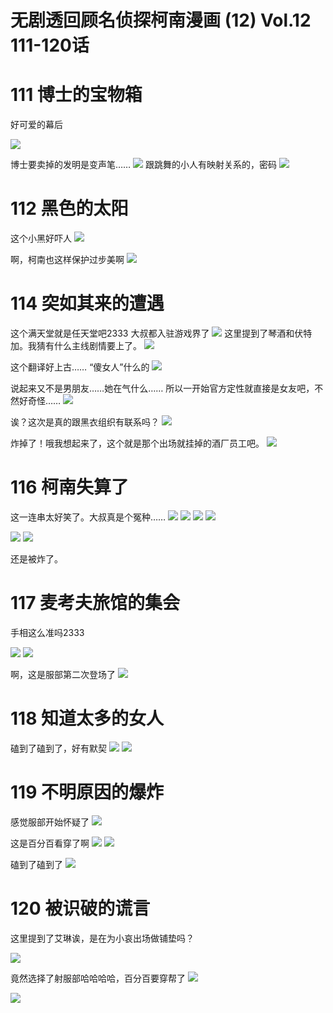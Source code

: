 # 无剧透回顾名侦探柯南漫画 (12) Vol.12 111-120话

# **111 博士的宝物箱**
好可爱的幕后

![](https://i.imgur.com/QvgXXEi.png)

博士要卖掉的发明是变声笔……
![](https://i.imgur.com/dAa6BPm.png)
跟跳舞的小人有映射关系的，密码
![](https://i.imgur.com/VXXUsS2.png)

# **112 黑色的太阳**
这个小黑好吓人
![](https://i.imgur.com/auVIvil.png)

啊，柯南也这样保护过步美啊
![](https://i.imgur.com/W0K5BCZ.png)

# **114 突如其来的遭遇**
这个满天堂就是任天堂吧2333 大叔都入驻游戏界了
![](https://i.imgur.com/KLLSnyZ.png)
这里提到了琴酒和伏特加。我猜有什么主线剧情要上了。
![](https://i.imgur.com/znfGWYh.png)

这个翻译好上古…… “傻女人”什么的
![](https://i.imgur.com/QRggCdq.png)

说起来又不是男朋友……她在气什么…… 所以一开始官方定性就直接是女友吧，不然好奇怪……
![](https://i.imgur.com/qQz15xy.png)

诶？这次是真的跟黑衣组织有联系吗？
![](https://i.imgur.com/UnMngYO.png)

炸掉了！哦我想起来了，这个就是那个出场就挂掉的酒厂员工吧。
![](https://i.imgur.com/oskOIgp.png)

# **116 柯南失算了**

这一连串太好笑了。大叔真是个冤种……
![](https://i.imgur.com/LND96dE.png)
![](https://i.imgur.com/IBFthtv.png)
![](https://i.imgur.com/dqpIo8J.png)
![](https://i.imgur.com/VLIN0wx.png)

![](https://i.imgur.com/RQO1U0S.png)
![](https://i.imgur.com/ti8eCTp.png)

还是被炸了。
# **117 麦考夫旅馆的集会**

手相这么准吗2333

![](https://i.imgur.com/p2ePeH3.png)
![](https://i.imgur.com/sqcJzsf.png)

啊，这是服部第二次登场了
![](https://i.imgur.com/JRTXf9x.png)

# **118 知道太多的女人**

磕到了磕到了，好有默契
![](https://i.imgur.com/UDycgGq.png)
![](https://i.imgur.com/V9EAs5n.png)

# **119 不明原因的爆炸**
感觉服部开始怀疑了
![](https://i.imgur.com/2RpDNj8.png)

这是百分百看穿了啊
![](https://i.imgur.com/6qOcicE.png)
![](https://i.imgur.com/7NnDB06.png)

磕到了磕到了
![](https://i.imgur.com/yqwOhSa.png)
# **120 被识破的谎言**
这里提到了艾琳诶，是在为小哀出场做铺垫吗？

![](https://i.imgur.com/iRs8JHG.png)

竟然选择了射服部哈哈哈哈，百分百要穿帮了
![](https://i.imgur.com/NFicATa.png)

![](https://i.imgur.com/T4TMwTP.png)

